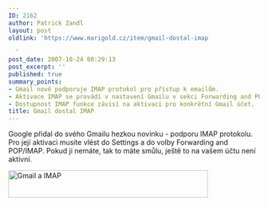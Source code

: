 ```yaml
---
ID: 2162
author: Patrick Zandl
layout: post
oldlink: 'https://www.marigold.cz/item/gmail-dostal-imap

  '
post_date: 2007-10-24 08:29:13
post_excerpt: ''
published: true
summary_points:
- Gmail nově podporuje IMAP protokol pro přístup k emailům.
- Aktivace IMAP se provádí v nastavení Gmailu v sekci Forwarding and POP/IMAP.
- Dostupnost IMAP funkce závisí na aktivaci pro konkrétní Gmail účet.
title: Gmail dostal IMAP
---
```


Google přidal do svého Gmailu hezkou novinku - podporu IMAP protokolu. Pro její aktivaci musíte vlést do Settings a do volby Forwarding and POP/IMAP. Pokud ji nemáte, tak to máte smůlu, ještě to na vašem účtu není aktivní.

<a href="http://www.marigold.cz/wp-content/gmailimap.png"><img src="http://www.marigold.cz/wp-content/_gmailimap.png" width="400" height="55" alt="Gmail a IMAP" title="Gmail a IMAP"  /></a>